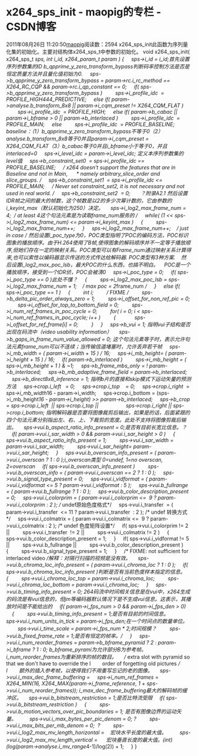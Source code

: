 # x264_sps_init - maopig的专栏 - CSDN博客
2011年08月26日 11:20:50[maopig](https://me.csdn.net/maopig)阅读数：2594
x264_sps_init此函数为序列量化集的初始化。主要对结构体x264_sps_t中参数的初始化。
void x264_sps_init( x264_sps_t *sps, int i_id, x264_param_t *param )
{
    sps->i_id = i_id;首先设置序列参数集的ID
b_qpprime_y_zero_transform_bypass判断码率控制方法是否是恒定质量方法并且量化值初始为0.
    sps->b_qpprime_y_zero_transform_bypass = param->rc.i_rc_method == X264_RC_CQP && param->rc.i_qp_constant == 0;
    if( sps->b_qpprime_y_zero_transform_bypass )
        sps->i_profile_idc  = PROFILE_HIGH444_PREDICTIVE;
    else if( param->analyse.b_transform_8x8 || param->i_cqm_preset != X264_CQM_FLAT )
        sps->i_profile_idc  = PROFILE_HIGH;
    else if( param->b_cabac || param->i_bframe > 0 || param->b_interlaced )
        sps->i_profile_idc  = PROFILE_MAIN;
    else
        sps->i_profile_idc  = PROFILE_BASELINE;
baseline：（1）b_qpprime_y_zero_transform_bypass不等于0（2）analyse.b_transform_8x8等于0并且param->i_cqm_preset = X264_CQM_FLAT（3）b_cabac等于0并且i_bframe小于等于0，并且interlaced=0
    sps->i_level_idc = param->i_level_idc;
定义本序列参数集的level值
    sps->b_constraint_set0  = sps->i_profile_idc == PROFILE_BASELINE;
    /* x264 doesn't support the features that are in Baseline and not in Main,
     * namely arbitrary_slice_order and slice_groups. */
    sps->b_constraint_set1  = sps->i_profile_idc <= PROFILE_MAIN;
    /* Never set constraint_set2, it is not necessary and not used in real world. */
    sps->b_constraint_set2  = 0;       ？附录A2.1
然后设置IDR帧之间的最大的帧数，这个帧数是以2的多少次幂计数的，它由参数的i_keyint_max（默认初始化为250）决定。
    sps->i_log2_max_frame_num = 4;  /* at least 4这个句法元素是为读取frame_num服务的 */
    while( (1 << sps->i_log2_max_frame_num) <= param->i_keyint_max )
    {
        sps->i_log2_max_frame_num++;
    }
    sps->i_log2_max_frame_num++;    /* just in case */
然后设置i_poc_type为0，POC类型指明了POC的编码方法，POC标识图象的播放顺序。由于H.264使用了B帧,使得图象的解码顺序并不一定等于播放顺序,但她们存在一定的映射关系。POC类型可以有Frame_num通过映射关系计算得来,也可以索性以编码器显示传送的方式传达给解码器. POC类型有3种方案.
   然后设置i_log2_max_poc_lsb，最大POC的什么东西，也搞不明白。
   POC是一个播放顺序，接受到一个IDR侦，POC会被清0
    sps->i_poc_type = 0;
    if( sps->i_poc_type == 0 )此处不懂？
    {
        sps->i_log2_max_poc_lsb = sps->i_log2_max_frame_num + 1;    /* max poc = 2*frame_num */
    }
    else if( sps->i_poc_type == 1 )
    {
        int i;
        /* FIXME */
        sps->b_delta_pic_order_always_zero = 1;
        sps->i_offset_for_non_ref_pic = 0;
        sps->i_offset_for_top_to_bottom_field = 0;
        sps->i_num_ref_frames_in_poc_cycle = 0;
        for( i = 0; i < sps->i_num_ref_frames_in_poc_cycle; i++ )
        {
            sps->i_offset_for_ref_frame[i] = 0;
        }
    }
    sps->b_vui = 1; 指明vui子结构是否出现在码流中（video usability information）
    sps->b_gaps_in_frame_num_value_allowed = 0; 这个句法元素等于时，表示允许句法元素frame_num可以不连续；当传输信道堵塞时，允许丢弃若干帧
    sps->i_mb_width = ( param->i_width + 15 ) / 16;
    sps->i_mb_height= ( param->i_height + 15 ) / 16;
    if( param->b_interlaced )
        sps->i_mb_height = ( sps->i_mb_height + 1 ) & ~1;
    sps->b_frame_mbs_only = ! param->b_interlaced;
    sps->b_mb_adaptive_frame_field = param->b_interlaced;
    sps->b_direct8x8_inference = 1; 指明b片的直接和skip模式下运动矢量的预测方法
    sps->crop.i_left   = 0;
    sps->crop.i_top    = 0;
    sps->crop.i_right  = sps->i_mb_width*16 - param->i_width;
    sps->crop.i_bottom = (sps->i_mb_height*16 - param->i_height) >> param->b_interlaced;
    sps->b_crop = sps->crop.i_left  || sps->crop.i_top ||
                  sps->crop.i_right || sps->crop.i_bottom;
指明解码器是否要将图像裁剪后输出，如果是的话，后面紧跟的四个句法元素分别指出左、右、上、下裁剪的宽度。此处不支持将图像剪裁后输出。
    sps->vui.b_aspect_ratio_info_present = 0;是否有目前长宽比信息。？
    if( param->vui.i_sar_width > 0 && param->vui.i_sar_height > 0 )
    {
        sps->vui.b_aspect_ratio_info_present = 1;
        sps->vui.i_sar_width = param->vui.i_sar_width;
        sps->vui.i_sar_height= param->vui.i_sar_height;
    }
    sps->vui.b_overscan_info_present = ( param->vui.i_overscan ? 1 : 0 );i_overscan类型 0=undef, 1=no overscan, 2=overscan
    if( sps->vui.b_overscan_info_present )
        sps->vui.b_overscan_info = ( param->vui.i_overscan == 2 ? 1 : 0 );
    sps->vui.b_signal_type_present = 0;
    sps->vui.i_vidformat = ( param->vui.i_vidformat <= 5 ? param->vui.i_vidformat : 5 );
    sps->vui.b_fullrange = ( param->vui.b_fullrange ? 1 : 0 );
    sps->vui.b_color_description_present = 0;
    sps->vui.i_colorprim = ( param->vui.i_colorprim <=  9 ? param->vui.i_colorprim : 2 ); /* undef原始色度格式*/
    sps->vui.i_transfer  = ( param->vui.i_transfer  <= 11 ? param->vui.i_transfer  : 2 ); /* undef 转换方式*/
    sps->vui.i_colmatrix = ( param->vui.i_colmatrix <=  9 ? param->vui.i_colmatrix : 2 ); /* undef 色度矩阵设置*/
    if( sps->vui.i_colorprim != 2 ||
        sps->vui.i_transfer  != 2 ||
        sps->vui.i_colmatrix != 2 )
    {
        sps->vui.b_color_description_present = 1;
    }
    if( sps->vui.i_vidformat != 5 ||
        sps->vui.b_fullrange ||
        sps->vui.b_color_description_present )
    {
        sps->vui.b_signal_type_present = 1;
    }
    /* FIXME: not sufficient for interlaced video */解释：对隔行扫描的视频是没有效。
    sps->vui.b_chroma_loc_info_present = ( param->vui.i_chroma_loc ? 1 : 0 );
    if( sps->vui.b_chroma_loc_info_present )判断是否有当前色度样本指定的信息。
    {
        sps->vui.i_chroma_loc_top = param->vui.i_chroma_loc;
        sps->vui.i_chroma_loc_bottom = param->vui.i_chroma_loc;
    }
    sps->vui.b_timing_info_present = 0; 264码流中时间相关信息是在vui中，x264生成的码流是有vui信息的，但jm等编码器默认情况下是不生成vui信息。这表示，其播放时间是不能给出的
    if( param->i_fps_num > 0 && param->i_fps_den > 0)
    {
        sps->vui.b_timing_info_present = 1;是否有目前的时间信息。
        sps->vui.i_num_units_in_tick = param->i_fps_den;在一个时间点的数量单位。
        sps->vui.i_time_scale = param->i_fps_num * 2;时间规模？
        sps->vui.b_fixed_frame_rate = 1;是否有恒定的帧率。/
    }
    sps->vui.i_num_reorder_frames = param->b_bframe_pyramid ? 2 : param->i_bframe ? 1 : 0; b_bframe_pyrami为允许部分B为参考帧。i_num_reorder_frames为重新排序的帧的数目。
    /* extra slot with pyramid so that we don't have to override the
l        order of forgetting old pictures */
l        额外的插入参考帧，以使得我们不用重写忘记的老的图像。
    sps->vui.i_max_dec_frame_buffering =
    sps->i_num_ref_frames = X264_MIN(16, X264_MAX(param->i_frame_reference, 1 + sps->vui.i_num_reorder_frames));
i_max_dec_frame_buffering最大的解码帧的缓冲区。
    sps->vui.b_bitstream_restriction = 1;是否比特流受限
    if( sps->vui.b_bitstream_restriction )
    {
        sps->vui.b_motion_vectors_over_pic_boundaries = 1; 是否有图像边界的运动矢量。
        sps->vui.i_max_bytes_per_pic_denom = 0; ?
        sps->vui.i_max_bits_per_mb_denom = 0;  ?
        sps->vui.i_log2_max_mv_length_horizontal =    宏块水平长度的最大值。
        sps->vui.i_log2_max_mv_length_vertical =      宏块垂直长度的最大值。(int)(log(param->analyse.i_mv_range*4-1)/log(2)) + 1;
    }
}
